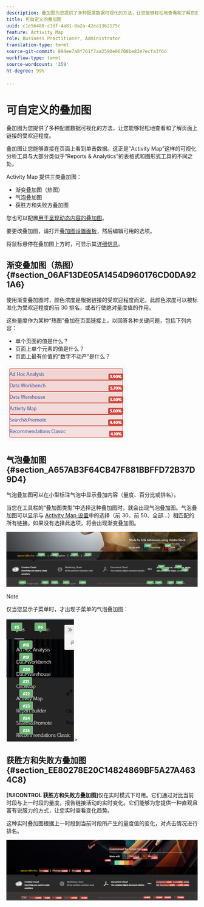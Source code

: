 ```yaml
---
description: 叠加图为您提供了多种配置数据可视化的方法，让您能够轻松地查看和了解页面上链接的受欢迎程度。
title: 可自定义的叠加图
uuid: c1e56480-c1df-4a81-8a2a-42ea1362175c
feature: Activity Map
role: Business Practitioner, Administrator
translation-type: tm+mt
source-git-commit: 894ee7a8f761f7aa2590e06708be82e7ecfa3f6d
workflow-type: tm+mt
source-wordcount: '359'
ht-degree: 99%

---
```



# 可自定义的叠加图

叠加图为您提供了多种配置数据可视化的方法，让您能够轻松地查看和了解页面上链接的受欢迎程度。

叠加图让您能够直接在页面上看到单击数据。这正是“Activity Map”这样的可视化分析工具与大部分类似于“Reports &amp; Analytics”的表格式和图形式工具的不同之处。

Activity Map 提供三类叠加图：

* 渐变叠加图（热图）
* 气泡叠加图
* 获胜方和失败方叠加图

您也可以配置[用于呈现动态内容的叠加图](/help/analyze/activity-map/activitymap-link-tracking/activitymap-stl-track-custom-elements.md)。

要更改叠加图，请打开[叠加图设置面板](/help/analyze/activity-map/activitymap-overlay-settings.md)，然后编辑可用的选项。

将鼠标悬停在叠加图上方时，可显示其[详细信息](/help/analyze/activity-map/activitymap-overlay-details.md)。

## 渐变叠加图（热图）{#section_06AF13DE05A1454D960176CD0DA921A6}

使用渐变叠加图时，颜色浓度是根据链接的受欢迎程度而定。此颜色浓度可以被标准化为受欢迎程度的前 30 排名，或者行使绝对量度值的作用。

这些量度作为某种“热图”叠加在页面链接上，以回答各种关键问题，包括下列内容：

* 单个页面的值是什么？
* 页面上单个元素的值是什么？
* 页面上最有价值的“数字不动产”是什么？

![](assets/gradient.png)

## 气泡叠加图 {#section_A657AB3F64CB47F881BBFFD72B37D9D4}

气泡叠加图可以在小型标注气泡中显示叠加内容（量度、百分比或排名）。

当您在工具栏的“叠加图类型”中选择这种叠加图时，就会出现气泡叠加图。气泡叠加图可以显示与 [Activity Map 设置](/help/analyze/activity-map/activitymap-overlay-settings.md)中的选择（前 30、前 50、全部...）相匹配的所有链接。如果没有选择此选项，将会出现渐变叠加图。

![](assets/bubble_overlay.png)

>[!NOTE]
>
> 仅当您显示子菜单时，才出现子菜单的气泡叠加图：
>
>![](assets/bubbles_submenu.png)>

## 获胜方和失败方叠加图 {#section_EE80278E20C14824869BF5A27A4634C8}

**[!UICONTROL 获胜方和失败方叠加图]**&#x200B;仅在实时模式下可用。它们通过对比当前时段与上一时段的量度，报告链接活动的实时变化。它们能够为您提供一种直观且富有说服力的方式，让您实时查看变化趋势。

这种实时叠加图根据上一时段到当前时段所产生的量度值的变化，对点击情况进行排名。

![](assets/gainers_losers.png)

